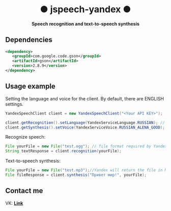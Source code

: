 <div align="center">

# ● jspeech-yandex ●
#### Speech recognition and text-to-speech synthesis

</div>

## Dependencies
```xml
<dependency>
   <groupId>com.google.code.gson</groupId>
   <artifactId>gson</artifactId>
   <version>2.8.9</version>
</dependency>
```

## Usage example

Setting the language and voice for the client. By default, there are ENGLISH settings.
```java
YandexSpeechClient client = new YandexSpeechClient("<Your API KEY>"); 

client.getRecognition().setLanguage(YandexServiceLanguage.RUSSIAN); // 
client.getSynthesis().setVoice(YandexServiceVoice.RUSSIAN_ALENA_GOOD);
```

Recognize speech:
```java
File yourFile = new File("test.ogg"); // file format required by Yandex
String textResponse = client.recognition(yourFile);
```

Text-to-speech synthesis:
```java
File yourFile = new File("test.mp3");//Yandex will return the file in MP3 format
File fileResponse = client.synthesis("Привет мир!", yourFile); 
```

## Contact me
VK: **[Link](https://vk.com/z1coast)**
